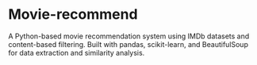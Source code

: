 # Movie-recommend
A Python-based movie recommendation system using IMDb datasets and content-based filtering. Built with pandas, scikit-learn, and BeautifulSoup for data extraction and similarity analysis.

